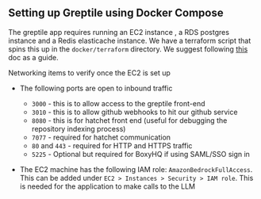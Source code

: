 ## Setting up Greptile using Docker Compose

The greptile app requires running an EC2 instance , a RDS postgres instance and a Redis elasticache instance. We have a terraform script that spins this up in the `docker/terraform` directory. We suggest following [this](https://github.com/greptileai/akupara/blob/main/docker/terraform/README-TF.md) doc as a guide. 

Networking items to verify once the EC2 is set up

- The following ports are open to inbound traffic
    - `3000` - this is to allow access to the greptile front-end
    - `3010` - this is to allow github webhooks to hit our github service
    - `8080` - this is for hatchet front end (useful for debugging the repository indexing process)
    - `7077` - required for hatchet communication
    - `80` and `443` - required for HTTP and HTTPS traffic
    - `5225` - Optional but required for BoxyHQ if using SAML/SSO sign in
 
- The EC2 machine has the following IAM role: `AmazonBedrockFullAccess`. This can be added under `EC2 > Instances > Security > IAM role`. This is needed for the application to make calls to the LLM
